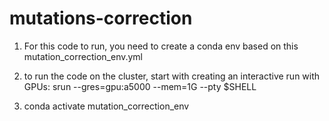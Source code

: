 # mutations-correction

1. For this code to run, you need to create a conda env based on this mutation_correction_env.yml
    
2. to run the code on the cluster, start with creating an interactive run with GPUs:
    srun --gres=gpu:a5000 --mem=1G --pty $SHELL
3. conda activate mutation_correction_env

